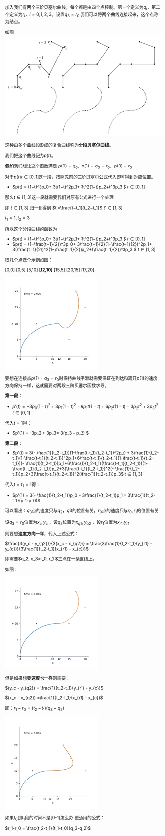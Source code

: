 加入我们有两个三阶贝塞尔曲线，每个都是由四个点控制。第一个定义为$q_i$，第二个定义为$r_i$，$i = 0,1,2,3$。设置$q_3 = r_0$ 我们可以将两个曲线连接起来，这个点称为结点。

如图![](pic/19.png)

这种由多个曲线段形成的复合曲线称为**分段贝塞尔曲线**。

我们把这个曲线记为$p(t)$。

**假如**我们想让这个函数满足 $p(0) = q_0$，$p(1) = q_3 = r_0$，$p(3)= r_3$

对于$p(t)  t \in [0,1]$这一段，按照先前的三阶贝塞尔公式代入即可得到对应位置。

* $p(t) = (1−t)^3p_0+ 3t(1−t)^2p_1+ 3t^2(1−t)p_2+t^3p_3 $  $t \in [0,1]$

那么$t \in [1,3]$这一段就需要我们对原有公式进行一个处理

即 $t \in [1,3]$ 归一化得到 $t′=\frac{t−t_1}{t_2−t_1}$  $t’ \in [1,3]$ 

$t_1 = 1, t_2 =3$

所以这个分段曲线的函数为

* $p(t) = (1−t)^3p_0+ 3t(1−t)^2p_1+ 3t^2(1−t)p_2+t^3p_3 $  $t \in [0,1]$
* $p(t) = (1−\frac{t−1}{2})^3p_0+ 3\frac{t−1}{2}(1−\frac{t−1}{2})^2p_1+ 3(\frac{t−1}{2})^2(1−\frac{t−1}{2})p_2+(\frac{t−1}{2})^3p_3 $  $t \in [1,3]$

取几个点做个示例如图：

[0,0] [0,5] [5,10] **[12,10]** [15,5] [20,15] [17,20]



![](pic/20.gif)



要想在连接点$p(1) = q_3 = r_0$时保持曲线平滑就需要保证在到达和离开$p(1)$的速度方向保持一样，这就需要对两段三阶贝塞尔函数求导。

**第一段**：

* $p'(t) = -3p_0(1-t)^2 + 3p_1(1-t)^2-6p_1t(1-t)+6p_2t(1-t)-3p_2t^2+3p_3t^2$ $t \in [0,1]$

代入$t=1$得：

* $p'(1) = -3p_2 + 3p_3= 3(p_3 - p_2) $ 

**第二段**：

* $p'(t) = 3(- \frac{1}{t_2-t_1})(1-\frac{t-t_1}{t_2-t_1})^2p_0 + 3\frac{1}{t_2-t_1}(1-\frac{t-t_1}{t_2-t_1})^2p_1+6\frac{t-t_1}{t_2-t_1}(1-\frac{t-t_1}{t_2-t_1})(- \frac{1}{t_2-t_1})p_1+6\frac{1}{t_2-t_1}(\frac{t-t_1}{t_2-t_1})(1-\frac{t-t_1}{t_2-t_1})p_2+3(\frac{t-t_1}{t_2-t_1})^2(- \frac{1}{t_2-t_1})p_2+3(\frac{t-t_1}{t_2-t_1})^2(\frac{1}{t_2-t_1})p_3$  $t \in [1,3]$

代入$t=t_1 = 1$得：

* $p'(1) = 3(- \frac{1}{t_2-t_1})p_0 + 3\frac{1}{t_2-t_1}p_1 = 3\frac{1}{t_2-t_1}(p_1-p_0)$ 

可以看出：$q_3$点的速度只与$q_2，q3$的位置有关，$r_0$点的速度只与$r_0,r_1$的位置有关

设$q_3 = r_0$位置为$x_{c},y_{c}$ ，设$q_2$位置为$x_{q2},y_{q2}$ ，设$r_1$位置为$x_{r1},y_{r1}$

则要想**速度方向**一样，代入上述公式：

$\frac{3(y_c - y_{q2})}{3(x_c - x_{q2})} = \frac{3\frac{1}{t_2-t_1}(y_{r1} - y_{c})}{3\frac{1}{t_2-t_1}(x_{r1} - x_{c})}$

即需要$q_2, q_3=r_0, r_1 $三点在一条直线上。

如图：

![](pic/21.gif)

但是如果想要**速度也一样**则需要：

$(y_c - y_{q2}) = \frac{1}{t_2-t_1}(y_{r1} - y_{c})$

$(x_c - x_{q2}) =\frac{1}{t_2-t_1}(x_{r1} - x_{c})$

即：$r_1-r_0 = (t_2-t_1)(q_3-q_2)$

![](pic/24.gif)

如果$t_0$到$t_1$段的时间不是[0-1]怎么办
更通用的公式：

$r_1-r_0 = \frac{t_2-t_1}{t_1-t_0}(q_3-q_2)$

